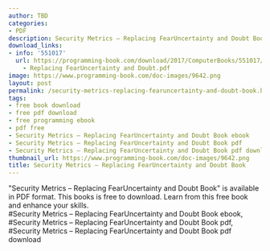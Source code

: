 ```yaml
---
author: TBD
categories:
- PDF
description: Security Metrics – Replacing FearUncertainty and Doubt Book
download_links:
- info: '551017'
  url: https://programming-book.com/download/2017/ComputerBooks/551017/Security Metrics
    - Replacing FearUncertainty and Doubt.pdf
image: https://www.programming-book.com/doc-images/9642.png
layout: post
permalink: /security-metrics-replacing-fearuncertainty-and-doubt-book.html
tags:
- free book download
- free pdf download
- free programming ebook
- pdf free
- Security Metrics – Replacing FearUncertainty and Doubt Book ebook
- Security Metrics – Replacing FearUncertainty and Doubt Book pdf
- Security Metrics – Replacing FearUncertainty and Doubt Book pdf download
thumbnail_url: https://www.programming-book.com/doc-images/9642.png
title: Security Metrics – Replacing FearUncertainty and Doubt Book
---
```


 
<div class="item-desc text-justify">
  "Security Metrics – Replacing FearUncertainty and Doubt Book" is available in PDF format. This books is free to download. Learn from this free book and enhance your skills.
  <br>
  #Security Metrics – Replacing FearUncertainty and Doubt Book ebook, #Security Metrics – Replacing FearUncertainty and Doubt Book pdf, #Security Metrics – Replacing FearUncertainty and Doubt Book pdf download
</div>